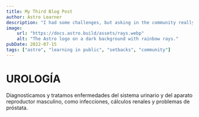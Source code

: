 ```yaml
---
title: My Third Blog Post
author: Astro Learner
description: "I had some challenges, but asking in the community really helped!"
image:
    url: "https://docs.astro.build/assets/rays.webp"
    alt: "The Astro logo on a dark background with rainbow rays."
pubDate: 2022-07-15
tags: ["astro", "learning in public", "setbacks", "community"]
---
```

# UROLOGÍA

Diagnosticamos y tratamos enfermedades del sistema urinario y del aparato reproductor masculino, como infecciones, cálculos renales y problemas de próstata.